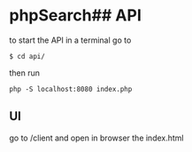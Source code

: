 # phpSearch## API
to start the API in a terminal go to 

    $ cd api/
then run 

    php -S localhost:8080 index.php

## UI
go to /client and open in browser the index.html